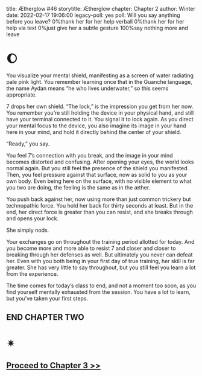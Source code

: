 title: Ætherglow #46
storytitle: Ætherglow 
chapter: Chapter 2
author: Winter
date: 2022-02-17 19:06:00
legacy-poll: yes
poll: Will you say anything before you leave?
      0%thank her for her help verball
      0%thank her for her help via text
      0%just give her a subtle gesture
      100%say nothing more and leave

🌔
=

You visualize your mental shield, manifesting as a screen of water radiating pale pink light. You remember learning once that in the Guanche language, the name Aydan means “he who lives underwater,” so this seems appropriate.

7 drops her own shield. “The lock,” is the impression you get from her now. You remember you’re still holding the device in your physical hand, and still have your terminal connected to it. You signal it to lock again. As you direct your mental focus to the device, you also imagine its image in your hand here in your mind, and hold it directly behind the center of your shield.

“Ready,” you say.

You feel 7’s connection with you break, and the image in your mind becomes distorted and confusing. After opening your eyes, the world looks normal again. But you still feel the presence of the shield you manifested. Then, you feel pressure against that surface, now as solid to you as your own body. Even being here on the surface, with no visible element to what you two are doing, the feeling is the same as in the æther.

You push back against her, now using more than just common trickery but technopathic force. You hold her back for thirty seconds at least. But in the end, her direct force is greater than you can resist, and she breaks through and opens your lock.

She simply nods.

Your exchanges go on throughout the training period allotted for today. And you become more and more able to resist 7 and closer and closer to breaking through her defenses as well. But ultimately you never can defeat her. Even with you both being in your first day of true training, her skill is far greater. She has very little to say throughout, but you still feel you learn a lot from the experience.

The time comes for today’s class to end, and not a moment too soon, as you find yourself mentally exhausted from the session. You have a lot to learn, but you’ve taken your first steps.

END CHAPTER TWO
---------------

✴ 
=

[Proceed to Chapter 3 >>](https://translunar.academy/fic/post/54) 
------------------------
